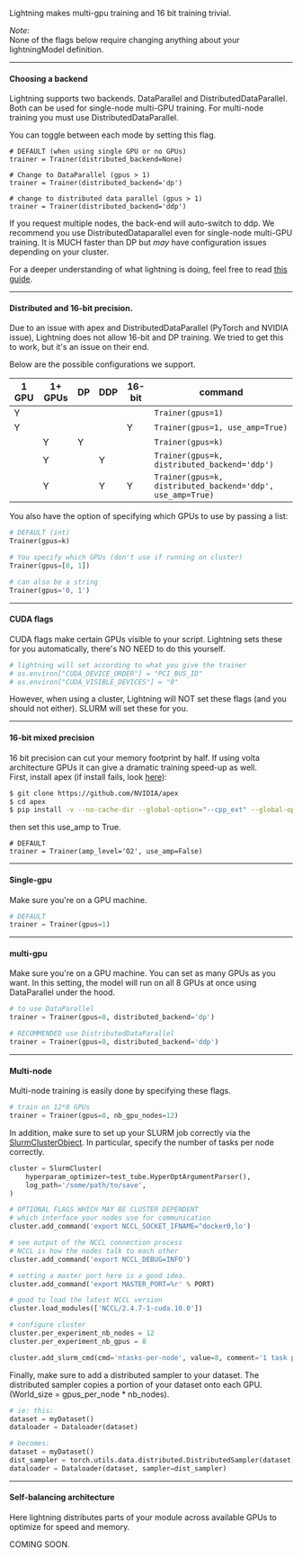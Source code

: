 Lightning makes multi-gpu training and 16 bit training trivial.

*Note:*   
None of the flags below require changing anything about your lightningModel definition. 

---
#### Choosing a backend  
Lightning supports two backends. DataParallel and DistributedDataParallel. Both can be used for single-node multi-GPU training.
For multi-node training you must use DistributedDataParallel.   

You can toggle between each mode by setting this flag.
``` {.python}
# DEFAULT (when using single GPU or no GPUs)
trainer = Trainer(distributed_backend=None)

# Change to DataParallel (gpus > 1)
trainer = Trainer(distributed_backend='dp')

# change to distributed data parallel (gpus > 1)
trainer = Trainer(distributed_backend='ddp')
```

If you request multiple nodes, the back-end will auto-switch to ddp.
We recommend you use DistributedDataparallel even for single-node multi-GPU training. It is MUCH faster than DP but *may*
have configuration issues depending on your cluster.

For a deeper understanding of what lightning is doing, feel free to read [this guide](https://medium.com/@_willfalcon/9-tips-for-training-lightning-fast-neural-networks-in-pytorch-8e63a502f565).   

---
#### Distributed and 16-bit precision.    
Due to an issue with apex and DistributedDataParallel (PyTorch and NVIDIA issue), Lightning does
not allow 16-bit and DP training. We tried to get this to work, but it's an issue on their end.   

Below are the possible configurations we support.    

| 1 GPU  | 1+ GPUs  | DP  | DDP  | 16-bit  | command |
|---|---|---|---|---|---|
| Y  |   |   |   |  | ```Trainer(gpus=1)``` |
| Y  |   |   |   | Y | ```Trainer(gpus=1, use_amp=True)``` |
|   | Y | Y |   |   | ```Trainer(gpus=k)``` |
|   | Y |  | Y  |  | ```Trainer(gpus=k, distributed_backend='ddp')``` |
|   | Y |  | Y  | Y | ```Trainer(gpus=k, distributed_backend='ddp', use_amp=True)``` |

You also have the option of specifying which GPUs to use by passing a list:   

```python
# DEFAULT (int)
Trainer(gpus=k)  

# You specify which GPUs (don't use if running on cluster)  
Trainer(gpus=[0, 1])  

# can also be a string
Trainer(gpus='0, 1')
```

---
#### CUDA flags   
CUDA flags make certain GPUs visible to your script. 
Lightning sets these for you automatically, there's NO NEED to do this yourself.
```python
# lightning will set according to what you give the trainer
# os.environ["CUDA_DEVICE_ORDER"] = "PCI_BUS_ID"
# os.environ["CUDA_VISIBLE_DEVICES"] = "0"
```

However, when using a cluster, Lightning will NOT set these flags (and you should not either). 
SLURM will set these for you.   

---
#### 16-bit mixed precision
16 bit precision can cut your memory footprint by half. If using volta architecture GPUs it can give a dramatic training speed-up as well.    
First, install apex (if install fails, look [here](https://github.com/NVIDIA/apex)):
```bash
$ git clone https://github.com/NVIDIA/apex
$ cd apex
$ pip install -v --no-cache-dir --global-option="--cpp_ext" --global-option="--cuda_ext" ./
```

then set this use_amp to True.
``` {.python}
# DEFAULT
trainer = Trainer(amp_level='O2', use_amp=False)
```

---
#### Single-gpu
Make sure you're on a GPU machine. 
```python
# DEFAULT
trainer = Trainer(gpus=1)
```

---
#### multi-gpu 
Make sure you're on a GPU machine. You can set as many GPUs as you want.
In this setting, the model will run on all 8 GPUs at once using DataParallel under the hood.
```python
# to use DataParallel
trainer = Trainer(gpus=8, distributed_backend='dp')

# RECOMMENDED use DistributedDataParallel
trainer = Trainer(gpus=8, distributed_backend='ddp')
```

---
#### Multi-node
Multi-node training is easily done by specifying these flags.
```python
# train on 12*8 GPUs
trainer = Trainer(gpus=8, nb_gpu_nodes=12)
```

In addition, make sure to set up your SLURM job correctly via the [SlurmClusterObject](https://williamfalcon.github.io/test-tube/hpc/SlurmCluster/). In particular, specify the number of tasks per node correctly.

```python
cluster = SlurmCluster(
    hyperparam_optimizer=test_tube.HyperOptArgumentParser(),
    log_path='/some/path/to/save',
)

# OPTIONAL FLAGS WHICH MAY BE CLUSTER DEPENDENT
# which interface your nodes use for communication
cluster.add_command('export NCCL_SOCKET_IFNAME=^docker0,lo')

# see output of the NCCL connection process
# NCCL is how the nodes talk to each other
cluster.add_command('export NCCL_DEBUG=INFO')

# setting a master port here is a good idea.
cluster.add_command('export MASTER_PORT=%r' % PORT)

# good to load the latest NCCL version
cluster.load_modules(['NCCL/2.4.7-1-cuda.10.0'])

# configure cluster
cluster.per_experiment_nb_nodes = 12 
cluster.per_experiment_nb_gpus = 8

cluster.add_slurm_cmd(cmd='ntasks-per-node', value=8, comment='1 task per gpu')
```

Finally, make sure to add a distributed sampler to your dataset. The distributed sampler copies a 
portion of your dataset onto each GPU. (World_size = gpus_per_node * nb_nodes).   

```python
# ie: this:
dataset = myDataset()
dataloader = Dataloader(dataset)

# becomes:
dataset = myDataset()
dist_sampler = torch.utils.data.distributed.DistributedSampler(dataset)
dataloader = Dataloader(dataset, sampler=dist_sampler)
```

---
#### Self-balancing architecture
Here lightning distributes parts of your module across available GPUs to optimize for speed and memory.   

COMING SOON.
